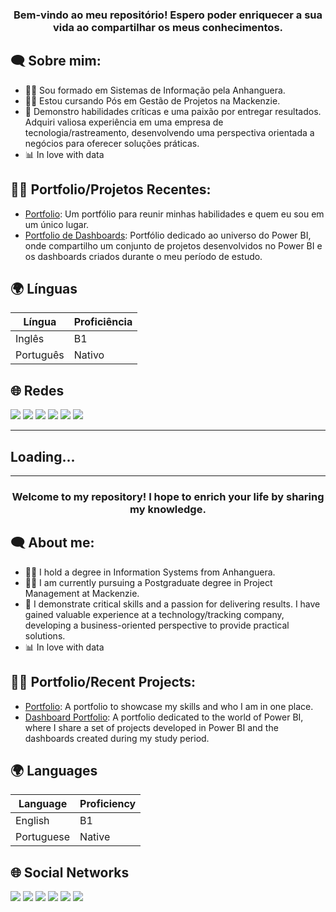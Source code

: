 <h3 align="center">Bem-vindo ao meu repositório! Espero poder enriquecer a sua vida ao compartilhar os meus conhecimentos.</h3>

<h2 align="left">🗨 Sobre mim:</h2>

 - 👨‍🎓 Sou formado em Sistemas de Informação pela Anhanguera.
 - 👨‍💻 Estou cursando Pós em Gestão de Projetos na Mackenzie.
 - 🔭 Demonstro habilidades críticas e uma paixão por entregar resultados. Adquiri valiosa experiência em uma empresa de tecnologia/rastreamento, desenvolvendo uma perspectiva orientada a negócios para oferecer soluções práticas.
 - 📊 In love with data

  <h2 align="left">🏄‍♂️ Portfolio/Projetos Recentes:</h2>

 - [Portfolio](https://platinum-periwinkle-c90.notion.site/LORENZO-URIEL-d0d14d0cfb8843139798d4ee63271725): Um portfólio para reunir minhas habilidades e quem eu sou em um único lugar.
 - [Portfolio de Dashboards](https://github.com/lorenzouriel/project-powerbi-portfolio-dashboards): Portfólio dedicado ao universo do Power BI, onde compartilho um conjunto de projetos desenvolvidos no Power BI e os dashboards criados durante o meu período de estudo.
   
<h2 align="left">🌍 Línguas</h2>

| Língua      | Proficiência                                                               |
| ------------- | ------------------------------------------------------------------------- |
| Inglês | B1 |
| Português | Nativo |


<h2 align="left">🌐 Redes</h2>
<a href="https://www.linkedin.com/in/lorenzo-uriel-6171b7186/" target="_blank"><img src="https://img.shields.io/badge/-LinkedIn-%230077B5?style=for-the-badge&logo=linkedin&logoColor=white" target="_blank"></a> 
<a href="https://medium.com/@lorenzouriel" target="_blank"><img src="https://img.shields.io/badge/Medium-12100E?style=for-the-badge&logo=medium&logoColor=white" target="_blank"></a> 
<a href = "mailto:lorenzouriel394@gmail.com"><img src="https://img.shields.io/badge/-Gmail-%23333?style=for-the-badge&logo=gmail&logoColor=white" target="_blank"></a>
<a href="https://www.youtube.com/watch?v=Ck-oPj-Gvok&t=655s" target="_blank"><img src="https://img.shields.io/badge/YouTube-FF0000?style=for-the-badge&logo=youtube&logoColor=white" target="_blank"></a>
<a href="https://www.instagram.com/lorenzo_uriel/" target="_blank"><img src="https://img.shields.io/badge/-Instagram-%23E4405F?style=for-the-badge&logo=instagram&logoColor=white" target="_blank"></a>
<a href="https://twitter.com/Lorenzouriel6" target="_blank"><img src="https://img.shields.io/badge/Twitter-%231DA1F2?style=for-the-badge&logo=twitter&logoColor=white" target="_blank"></a>

</div> 

---
Loading...
---
---

<h3 align="center">Welcome to my repository! I hope to enrich your life by sharing my knowledge.</h3>

<h2 align="left">🗨 About me:</h2>

 - 👨‍🎓 I hold a degree in Information Systems from Anhanguera.
 - 👨‍💻 I am currently pursuing a Postgraduate degree in Project Management at Mackenzie.
 - 🔭 I demonstrate critical skills and a passion for delivering results. I have gained valuable experience at a technology/tracking company, developing a business-oriented perspective to provide practical solutions.
 - 📊 In love with data


  <h2 align="left">🏄‍♂️ Portfolio/Recent Projects:</h2>

 - [Portfolio](https://platinum-periwinkle-c90.notion.site/LORENZO-URIEL-0bc2207f77f54926be0f18b89e63f34b): A portfolio to showcase my skills and who I am in one place.
 - [Dashboard Portfolio](https://github.com/lorenzouriel/project-powerbi-portfolio-dashboards): A portfolio dedicated to the world of Power BI, where I share a set of projects developed in Power BI and the dashboards created during my study period.

<h2 align="left">🌍 Languages</h2>

| Language      | Proficiency                                                               |
| ------------- | ------------------------------------------------------------------------- |
| English | B1 |
| Portuguese | Native |


<h2 align="left">🌐 Social Networks</h2>
<a href="https://www.linkedin.com/in/lorenzo-uriel-6171b7186/" target="_blank"><img src="https://img.shields.io/badge/-LinkedIn-%230077B5?style=for-the-badge&logo=linkedin&logoColor=white" target="_blank"></a> 
<a href="https://medium.com/@lorenzouriel" target="_blank"><img src="https://img.shields.io/badge/Medium-12100E?style=for-the-badge&logo=medium&logoColor=white" target="_blank"></a> 
<a href = "mailto:lorenzouriel394@gmail.com"><img src="https://img.shields.io/badge/-Gmail-%23333?style=for-the-badge&logo=gmail&logoColor=white" target="_blank"></a>
<a href="https://www.youtube.com/watch?v=Ck-oPj-Gvok&t=655s" target="_blank"><img src="https://img.shields.io/badge/YouTube-FF0000?style=for-the-badge&logo=youtube&logoColor=white" target="_blank"></a>
<a href="https://www.instagram.com/lorenzo_uriel/" target="_blank"><img src="https://img.shields.io/badge/-Instagram-%23E4405F?style=for-the-badge&logo=instagram&logoColor=white" target="_blank"></a>
<a href="https://twitter.com/Lorenzouriel6" target="_blank"><img src="https://img.shields.io/badge/Twitter-%231DA1F2?style=for-the-badge&logo=twitter&logoColor=white" target="_blank"></a>

</div>

